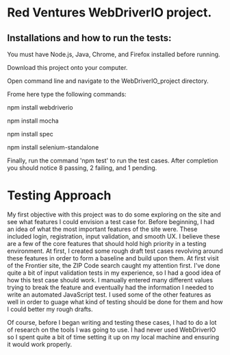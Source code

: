 # Red Ventures WebDriverIO project.
## Installations and how to run the tests:
You must have Node.js, Java, Chrome, and Firefox installed before running.

Download this project onto your computer.

Open command line and navigate to the WebDriverIO_project directory.

Frome here type the following commands:

npm install webdriverio

npm install mocha

npm install spec

npm install selenium-standalone

Finally, run the command 'npm test' to run the test cases.  After completion you should notice 8 passing, 2 failing, and 1 pending.


# Testing Approach
My first objective with this project was to do some exploring on the site and see what features I could envision a test case for.  Before beginning, I had an idea of what the most important features of the site were.  These included login, registration, input validation, and smooth UX.  I believe these are a few of the core features that should hold high priority in a testing environment.  At first, I created some rough draft test cases revolving around these features in order to form a baseline and build upon them.  At first visit of the Frontier site, the ZIP Code search caught my attention first.  I've done quite a bit of input validation tests in my experience, so I had a good idea of how this test case should work.  I manually entered many different values trying to break the feature and eventually had the information I needed to write an automated JavaScript test.  I used some of the other features as well in order to guage what kind of testing should be done for them and how I could better my rough drafts. 

Of course, before I began writing and testing these cases, I had to do a lot of research on the tools I was going to use.  I had never used WebDriverIO so I spent quite a bit of time setting it up on my local machine and ensuring it would work properly.  
